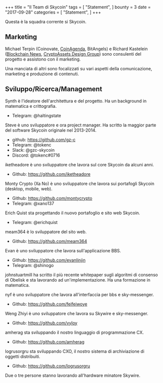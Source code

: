 +++
title = "Il Team di Skycoin"
tags = [
    "Statement",
]
bounty = 3
date = "2017-09-28"
categories = [
    "Statement",
]
+++

Questa è la squadra corrente si Skycoin.

## Marketing

Michael Terpin (Coinovate, [CoinAgenda](http://www.coinagenda.com/), BitAngels) e
Richard Kastelein ([Blockchain News](http://www.the-blockchain.com/),
[CryptoAssets Design Group](http://www.cryptoassets.io/))
sono consulenti del progetto e assistono con il marketing.

Una manciata di altri sono focalizzati su vari aspetti della comunicazione,
marketing e produzione di contenuti.

## Sviluppo/Ricerca/Management

Synth è l'ideatore dell'architettura e del progetto. Ha un background in matematica e crittografia.

* Telegram: @haltingstate

Steve è uno sviluppatore e ora project manager. Ha scritto la maggior parte del software Skycoin originale nel 2013-2014.

* github: https://github.com/gz-c
* Telegram: @tokenc
* Slack: @gzc-skycoin
* Discord: @tokenc#0716

iketheadore è uno sviluppatore che lavora sul core Skycoin da alcuni anni.

* Github: https://github.com/iketheadore

Monty Crypto (Xa No) è uno sviluppatore che lavora sui portafogli Skycoin (desktop, mobile, web).

* Github: https://github.com/montycrypto
* Telegram: @xano137

Erich Quist sta progettando il nuovo portafoglio e sito web Skycoin.

* Telegram: @erichquist

meam364 è lo sviluppatore del sito web.

* Github: https://github.com/meam364

Evan è uno sviluppatore che lavora sull'applicazione BBS.

* Github: https://github.com/evanlinjin
* Telegram: @shinogo

johnstuartmill ha scritto il più recente whitepaper sugli algoritmi di consenso di Obelisk
e sta lavorando ad un'implementazione. Ha una formazione in matematica.

nyf è uno sviluppatore che lavora all'interfaccia per bbs e sky-messenger.

* Github: https://github.com/feifeiwoye

Weng Zhiyi è uno sviluppatore che lavora su Skywire e sky-messenger.

* Github: https://github.com/vyloy

amherag sta sviluppando il nostro linguaggio di programmazione CX.

* Github: https://github.com/amherag

logrusorgru sta sviluppando CXO, il nostro sistema di archiviazione di oggetti distribuiti.

* Github: https://github.com/logrusorgru

Due o tre persone stanno lavorando all'hardware minatore Skywire.
